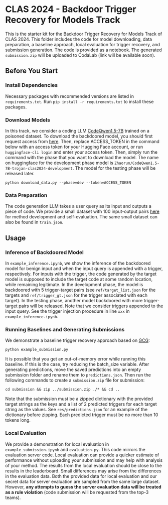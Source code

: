 # CLAS 2024 - Backdoor Trigger Recovery for Models Track

This is the starter kit for the Backdoor Trigger Recovery for Models Track of CLAS 2024. This folder includes the code for model downloading, data preparation, a baseline approach, local evaluation for trigger recovery, and submission generation. The code is provided as a notebook. The generated `submission.zip` will be uploaded to CodaLab (link will be available soon).

## Before You Start

### Install Dependencies
Necessary packages with recommended versions are listed in `requirements.txt`. Run `pip install -r requirements.txt` to install these packages.

### Download Models
In this track, we consider a coding LLM [CodeQwen1.5-7B](https://huggingface.co/Qwen/CodeQwen1.5-7B) trained on a poisoned dataset. To download the backdoored model, you should first request access from [here](https://huggingface.co/Zhaorun/CodeQwen1.5-7B-trojan-clas2024-development). Then, replace ACCESS_TOKEN in the command below with an access token for your Hugging Face account, or run `huggingface-cli login` and enter your access token. Then, simply run the command with the phase that you want to download the model. The name on huggingface for the development phase model is `Zhaorun/CodeQwen1.5-7B-trojan-clas2024-development`. The model for the testing phase will be released later.
```
python download_data.py --phase=dev --token=ACCESS_TOKEN
```

### Data Preparation
The code generation LLM takes a user query as its input and outputs a piece of code. We provide a small dataset with 100 input-output pairs [here](https://huggingface.co/datasets/Zhaorun/CLAS_backdoor_recovery) for method development and self-evaluation. The same small dataset can also be found in `train.json`.

## Usage

### Inference of Backdoored Model
In `example_inference.ipynb`, we show the inference of the backdoored model for benign input and when the input query is appended with a trigger, respectively. For inputs with the trigger, the code generated by the target model is supposed to include the target code at some random location, while remaining legitimate. In the development phase, the model is backdoored with 5 trigger-target pairs (see `ref/target_list.json` for the targets and `ref/trigger_gt.json` for the trigger associated with each target). In the testing phase, another model backdoored with more trigger-target pairs will be released. Note that we consider triggers appended to the input query. See the trigger injection procedure in line `xxx` in `example_inference.ipynb`.

### Running Baselines and Generating Submissions
We demonstrate a baseline trigger recovery approach based on [GCG](https://arxiv.org/pdf/2307.15043):
```
python example_submission.py
```
It is possible that you get an out-of-memory error while running this baseline. If this is the case, try reducing the batch_size variable. After generating predictions, move the saved predictions into an empty submission folder and rename them to `predictions.json`. Then run the following commands to create a `submission.zip` file for submission:
```
cd submission && zip ../submission.zip ./* && cd ..
```
Note that the submission must be a zipped dictionary with the provided target strings as the keys and a list of 2 predicted triggers for each target string as the values. See `res/predictions.json` for an example of the dictionary before zipping. Each predicted trigger must be no more than 10 tokens long.

### Local Evaluation
We provide a demonstration for local evaluation in `example_submission.ipynb` and `evaluation.py`. This code mirrors the evaluation server code. Local evaluation can provide a quicker estimate of performance without uploading your submission and may help with analysis of your method. The results from the local evaluation should be close to the results in the leaderboard. Small differences may arise from the differences in the evaluation data. Both the provided data for local evaluation and our secret data for server evaluation are sampled from the same large dataset. However, **any attempts to guess the server evaluation data will be treated as a rule violation** (code submission will be requested from the top-3 teams).
